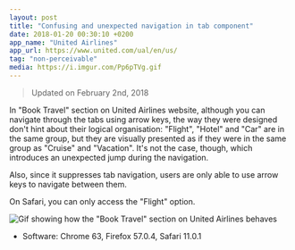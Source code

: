 ```yaml
---
layout: post
title: "Confusing and unexpected navigation in tab component"
date: 2018-01-20 00:30:10 +0200
app_name: "United Airlines"
app_url: https://www.united.com/ual/en/us/
tag: "non-perceivable"
media: https://i.imgur.com/Pp6pTVg.gif
---
```


> Updated on February 2nd, 2018

In "Book Travel" section on United Airlines website, although you can navigate through the tabs using arrow keys, the way they were designed don't hint about their logical organisation: "Flight", "Hotel" and "Car" are in the same group, but they are visually presented as if they were in the same group as "Cruise" and "Vacation". It's not the case, though, which introduces an unexpected jump during the navigation.

Also, since it suppresses tab navigation, users are only able to use arrow keys to navigate between them.

On Safari, you can only access the "Flight" option.

![Gif showing how the "Book Travel" section on United Airlines behaves](https://i.imgur.com/Pp6pTVg.gif)

* Software: Chrome 63, Firefox 57.0.4, Safari 11.0.1
